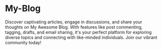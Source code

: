 # My-Blog
Discover captivating articles, engage in discussions, and share your thoughts on My Awesome Blog. With features like post commenting, tagging, drafts, and email sharing, it's your perfect platform for exploring diverse topics and connecting with like-minded individuals. Join our vibrant community today!
